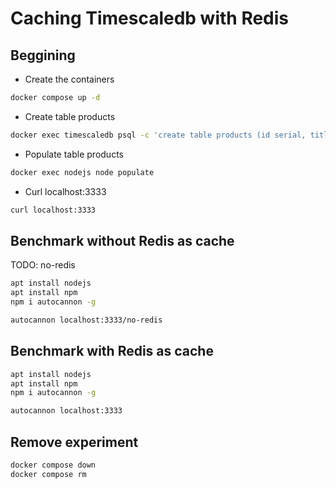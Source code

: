 # Caching Timescaledb with Redis

## Beggining

- Create the containers

``` bash
docker compose up -d
```

- Create table products

``` bash
docker exec timescaledb psql -c 'create table products (id serial, title varchar, purchases int);'
```

- Populate table products

``` bash
docker exec nodejs node populate
```

- Curl localhost:3333

```bash
curl localhost:3333
```

## Benchmark without Redis as cache

TODO: no-redis

``` bash
apt install nodejs
apt install npm
npm i autocannon -g

autocannon localhost:3333/no-redis
```

## Benchmark with Redis as cache

``` bash
apt install nodejs
apt install npm
npm i autocannon -g

autocannon localhost:3333
```

## Remove experiment

``` bash
docker compose down
docker compose rm
```
